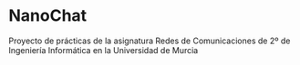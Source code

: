 # NanoChat
Proyecto de prácticas de la asignatura Redes de Comunicaciones de 2º de Ingeniería Informática en la Universidad de Murcia
